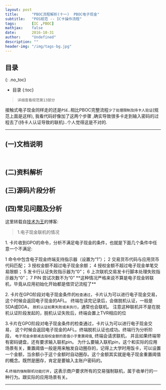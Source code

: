 ```yaml
---
layout: post
title:      "PBOC流程解析(十一)  PBOC电子现金"
subtitle:   "POS规范 -- IC卡操作流程"
tags:       [IC ,PBOC]
mathjax:    false
date:       2016-10-31
author:     "Undefined"
description: ""
header-img: "/img/tags-bg.jpg"
---
```


## 目录
{: .no_toc}

* 目录
{:toc}

> `详细查看规范第13部分`

接触式电子现金同样走的还是`PSE`..相比PBOC完整流程`少了处理限制及持卡人验证`(规范上面是这样),
我看代码好像加了这两个步骤
,确实导致很多卡走到输入密码的过程去了(持卡人认证导致的联机)..个人觉得这是不对的.

---


## (一)文档说明

<p><img src=""></p>
<p><img src=""></p>

## (二)资料解析




## (三)源码片段分析


## (四)常见问题及分析

这里转载自[技术为王](http://blog.csdn.net/pony_maggie/article/details/43711773)的博客:

> 1.电子现金联机的情况

<p>1. 卡片收到GPO的命令，分析不满足电子现金的条件，也就是下面几个条件中任意一个不满足:</p>
	1 命令中包含电子现金终端支持指示器（设置为“1”）；  
    2 交易货币代码与应用货币代码匹配；  
    3 授权金额不超过电子现金余额；  
    4 授权金额不超过电子现金单笔交易限额；  
    5 发卡行认证失败指示器为“0”；  
    6 上次联机交易发卡行脚本处理失败指示器为“0”；  
    7 PIN 尝试次数不为“0”  
**这种情况严格来说不算是电子现金转联机，毕竟从应用初始化开始都是借贷记流程了**

<p>2. 卡片在GPO阶段对电子现金条件的<code>检查通过</code>，卡片认为可以进行电子现金交易，这个时候会返回电子现金的AFL。
终端在读完记录后，会做脱机认证，一般是SDA或DDA，
<code>脱机认证如果失败或未执行</code>，通常也会联机。
注意这种联机并不是在脱机认证阶段发起的，脱机认证失败后，终端会置上TVR相应的位</p>

<p>3.卡片在GPO阶段对电子现金条件的检查通过，卡片认为可以进行电子现金交易，
这个时候会返回电子现金的AFL。终端脱机认证也成功。终端行为分析阶段，
<code>电子现金余额减去授权金额的差值小于重置阈值</code>, 终端会请求联机，
并且如果终端带有密码键盘，还有要求输入联机pin。
为什么要输入联机pin，这个和实际的应用场景有关，重置阈值一般是用来触发自动圈存的，记得上大学时用饭卡，可以设置一个金额，当余额小于这个金额时自动圈存。这个金额其实就是电子现金重置阈值的概念。既然是圈存，肯定是要输入主账户密码的。
</p>
 <p>4.<code>终端的强制联机功能打开</code>，这表示商户要求所有的交易强制联机，属于收单行的一种行为。跟实际的应用场景有关。
<p>
 
 ---
 
 